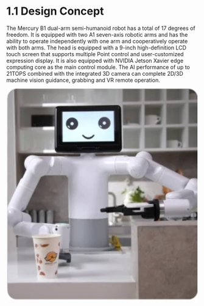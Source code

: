 # 1.1 Design Concept

The Mercury B1 dual-arm semi-humanoid robot has a total of 17 degrees of freedom. It is equipped with two A1 seven-axis robotic arms and has the ability to operate independently with one arm and cooperatively operate with both arms. The head is equipped with a 9-inch high-definition LCD touch screen that supports multiple Point control and user-customized expression display. It is also equipped with NVIDIA Jetson Xavier edge computing core as the main control module. The AI performance of up to 21TOPS combined with the integrated 3D camera can complete 2D/3D machine vision guidance, grabbing and VR remote operation.

<center><img src =../resources/1-ProductIntroduction/image/B1.jpg
width ="500"  align = "center"></center>

